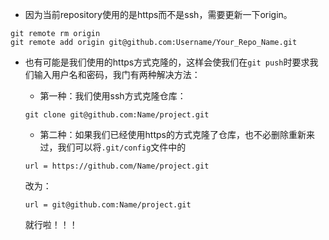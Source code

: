 - 因为当前repository使用的是https而不是ssh，需要更新一下origin。

```
git remote rm origin
git remote add origin git@github.com:Username/Your_Repo_Name.git
```









- 也有可能是我们使用的https方式克隆的，这样会使我们在`git push`时要求我们输入用户名和密码，我门有两种解决方法：

  - 第一种：我们使用ssh方式克隆仓库：

  ```
  git clone git@github.com:Name/project.git
  ```

  - 第二种：如果我们已经使用https的方式克隆了仓库，也不必删除重新来过，我们可以将`.git/config`文件中的

  ```
  url = https://github.com/Name/project.git 
  ```

  改为：

  ```
  url = git@github.com:Name/project.git 
  ```

  就行啦！！！